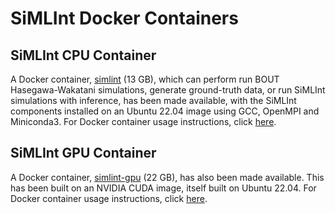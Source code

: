 # SiMLInt Docker Containers

## SiMLInt CPU Container
A Docker container, [simlint](https://github.com/EPCCed/SiMLInt/pkgs/container/simlint) (13 GB), which can perform run BOUT Hasegawa-Wakatani simulations, generate ground-truth data, or run SiMLInt simulations with inference, has been made available, with the SiMLInt components installed on an Ubuntu 22.04 image using GCC, OpenMPI and Miniconda3. For Docker container usage instructions, click [here](../../assets/docker-images.md).

## SiMLInt GPU Container
A Docker container, [simlint-gpu]([https://github.com/EPCCed/SiMLInt/pkgs/container/simlint](https://github.com/EPCCed/SiMLInt/pkgs/container/simlint-gpu)) (22 GB), has also been made available. This has been built on an NVIDIA CUDA image, itself built on Ubuntu 22.04. For Docker container usage instructions, click [here](../../assets/docker-images.md).
